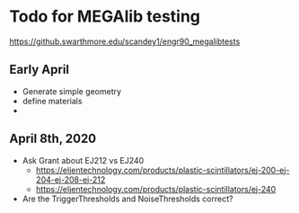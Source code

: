 # Todo for MEGAlib testing
https://github.swarthmore.edu/scandey1/engr90_megalibtests

## Early April
- Generate simple geometry
- define materials
-

## April 8th, 2020
- Ask Grant about EJ212 vs EJ240
  - https://eljentechnology.com/products/plastic-scintillators/ej-200-ej-204-ej-208-ej-212
  - https://eljentechnology.com/products/plastic-scintillators/ej-240
- Are the TriggerThresholds and NoiseThresholds correct?
